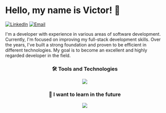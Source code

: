 # Hello, my name is Victor! 👋

[![LinkedIn](https://img.shields.io/badge/LinkedIn-%230077B5.svg?style=for-the-badge&logoColor=white)](https://www.linkedin.com/in/vbmaciel/)
[![Email](https://img.shields.io/badge/Email-%230077B5.svg?style=for-the-badge&logoColor=white)](mailto:vbastosmaciel@outlook.com.br)

<p>
 I'm a developer with experience in various areas of software development. Currently, I'm focused on improving my full-stack development skills. Over the years, I've built a strong foundation and proven to be efficient in different technologies. My goal is to become an excellent and highly regarded developer in the field.
</p>
<div align="center">
  <h3>🛠️ Tools and Technologies</h3>
  <a href="https://go-skill-icons.vercel.app/">
    <img src="https://go-skill-icons.vercel.app/api/icons?i=git,java,spring,android,typescript,react,mongodb,postgres,docker" />
  </a>
</div>

<div align="center">
  <h3>👀 I want to learn in the future</h3>
  <a href="https://go-skill-icons.vercel.app/">
    <img src="https://go-skill-icons.vercel.app/api/icons?i=jetpackcompose,scala,redis" />
  </a>
</div>


